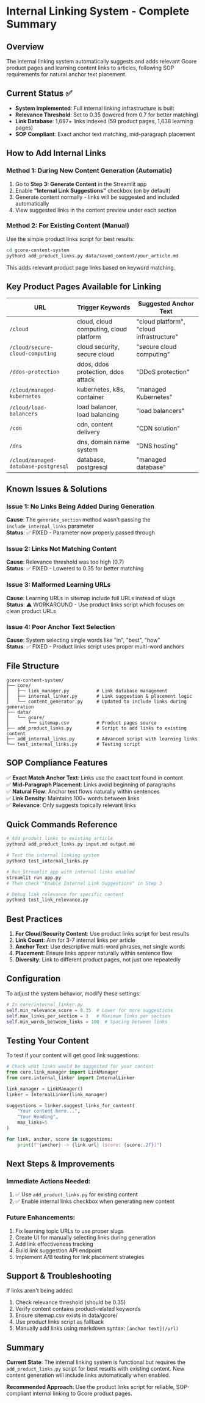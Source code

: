 # Internal Linking System - Complete Summary

## Overview
The internal linking system automatically suggests and adds relevant Gcore product pages and learning content links to articles, following SOP requirements for natural anchor text placement.

## Current Status ✅
- **System Implemented**: Full internal linking infrastructure is built
- **Relevance Threshold**: Set to 0.35 (lowered from 0.7 for better matching)
- **Link Database**: 1,697+ links indexed (59 product pages, 1,638 learning pages)
- **SOP Compliant**: Exact anchor text matching, mid-paragraph placement

## How to Add Internal Links

### Method 1: During New Content Generation (Automatic)
1. Go to **Step 3: Generate Content** in the Streamlit app
2. Enable **"Internal Link Suggestions"** checkbox (on by default)
3. Generate content normally - links will be suggested and included automatically
4. View suggested links in the content preview under each section

### Method 2: For Existing Content (Manual)
Use the simple product links script for best results:

```bash
cd gcore-content-system
python3 add_product_links.py data/saved_content/your_article.md
```

This adds relevant product page links based on keyword matching.

## Key Product Pages Available for Linking

| URL | Trigger Keywords | Suggested Anchor Text |
|-----|-----------------|----------------------|
| `/cloud` | cloud, cloud computing, cloud platform | "cloud platform", "cloud infrastructure" |
| `/cloud/secure-cloud-computing` | cloud security, secure cloud | "secure cloud computing" |
| `/ddos-protection` | ddos, ddos protection, ddos attack | "DDoS protection" |
| `/cloud/managed-kubernetes` | kubernetes, k8s, container | "managed Kubernetes" |
| `/cloud/load-balancers` | load balancer, load balancing | "load balancers" |
| `/cdn` | cdn, content delivery | "CDN solution" |
| `/dns` | dns, domain name system | "DNS hosting" |
| `/cloud/managed-database-postgresql` | database, postgresql | "managed database" |

## Known Issues & Solutions

### Issue 1: No Links Being Added During Generation
**Cause**: The `generate_section` method wasn't passing the `include_internal_links` parameter  
**Status**: ✅ FIXED - Parameter now properly passed through

### Issue 2: Links Not Matching Content
**Cause**: Relevance threshold was too high (0.7)  
**Status**: ✅ FIXED - Lowered to 0.35 for better matching

### Issue 3: Malformed Learning URLs
**Cause**: Learning URLs in sitemap include full URLs instead of slugs  
**Status**: ⚠️ WORKAROUND - Use product links script which focuses on clean product URLs

### Issue 4: Poor Anchor Text Selection
**Cause**: System selecting single words like "in", "best", "how"  
**Status**: ✅ FIXED - Product links script uses proper multi-word anchors

## File Structure

```
gcore-content-system/
├── core/
│   ├── link_manager.py          # Link database management
│   ├── internal_linker.py       # Link suggestion & placement logic
│   └── content_generator.py     # Updated to include links during generation
├── data/
│   └── gcore/
│       └── sitemap.csv          # Product pages source
├── add_product_links.py         # Script to add links to existing content
├── add_internal_links.py        # Advanced script with learning links
└── test_internal_links.py       # Testing script
```

## SOP Compliance Features

✅ **Exact Match Anchor Text**: Links use the exact text found in content  
✅ **Mid-Paragraph Placement**: Links avoid beginning of paragraphs  
✅ **Natural Flow**: Anchor text flows naturally within sentences  
✅ **Link Density**: Maintains 100+ words between links  
✅ **Relevance**: Only suggests topically relevant links  

## Quick Commands Reference

```bash
# Add product links to existing article
python3 add_product_links.py input.md output.md

# Test the internal linking system
python3 test_internal_links.py

# Run Streamlit app with internal links enabled
streamlit run app.py
# Then check "Enable Internal Link Suggestions" in Step 3

# Debug link relevance for specific content
python3 test_link_relevance.py
```

## Best Practices

1. **For Cloud/Security Content**: Use product links script for best results
2. **Link Count**: Aim for 3-7 internal links per article
3. **Anchor Text**: Use descriptive multi-word phrases, not single words
4. **Placement**: Ensure links appear naturally within sentence flow
5. **Diversity**: Link to different product pages, not just one repeatedly

## Configuration

To adjust the system behavior, modify these settings:

```python
# In core/internal_linker.py
self.min_relevance_score = 0.35  # Lower for more suggestions
self.max_links_per_section = 3   # Maximum links per section
self.min_words_between_links = 100  # Spacing between links
```

## Testing Your Content

To test if your content will get good link suggestions:

```python
# Check what links would be suggested for your content
from core.link_manager import LinkManager
from core.internal_linker import InternalLinker

link_manager = LinkManager()
linker = InternalLinker(link_manager)

suggestions = linker.suggest_links_for_content(
    "Your content here...",
    "Your Heading",
    max_links=5
)

for link, anchor, score in suggestions:
    print(f"{anchor} -> {link.url} (score: {score:.2f})")
```

## Next Steps & Improvements

### Immediate Actions Needed:
1. ✅ Use `add_product_links.py` for existing content
2. ✅ Enable internal links checkbox when generating new content

### Future Enhancements:
1. Fix learning topic URLs to use proper slugs
2. Create UI for manually selecting links during generation
3. Add link effectiveness tracking
4. Build link suggestion API endpoint
5. Implement A/B testing for link placement strategies

## Support & Troubleshooting

If links aren't being added:
1. Check relevance threshold (should be 0.35)
2. Verify content contains product-related keywords
3. Ensure sitemap.csv exists in data/gcore/
4. Use product links script as fallback
5. Manually add links using markdown syntax: `[anchor text](/url)`

## Summary

**Current State**: The internal linking system is functional but requires the `add_product_links.py` script for best results with existing content. New content generation will include links automatically when enabled.

**Recommended Approach**: Use the product links script for reliable, SOP-compliant internal linking to Gcore product pages.